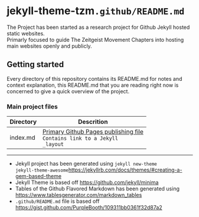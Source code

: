 # jekyll-theme-tzm<code>.github/README.md</code>
The Project has been started as a research project for Github Jekyll hosted static websites. <br>
Primarly focused to guide The Zeitgeist Movement Chapters into hosting main websites openly and publicly.

## Getting started

Every directory of this repository contains its README.md for notes and context explanation, this README.md that you are reading right now is concerned to give a quick overview of the project.

### Main project files

| Directory | Descrition                                                                  |
|-----------|-----------------------------------------------------------------------------|
| index.md  | [Primary Github Pages publishing file][1] <br> <code>Contains link to a Jekyll _layout</code> |

[1]:https://blog.github.com/2016-12-09-publishing-with-github-pages-now-as-easy-as-1-2-3/


<hr>

* Jekyll project has been generated using <code>jekyll new-theme jekyll-theme-awesome</code>https://jekyllrb.com/docs/themes/#creating-a-gem-based-theme
* Jekyll Theme is based off https://github.com/jekyll/minima
* Tables of the Github Flavored Markdown has been generated using https://www.tablesgenerator.com/markdown_tables
* <code>.github/README.md</code> file is based off https://gist.github.com/PurpleBooth/109311bb0361f32d87a2
